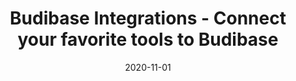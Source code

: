 ---
title: "Budibase Integrations - Connect your favorite tools to Budibase"
description: "The Budibase marketplace is a place where the Budibase community can share templates, plugins and other interesting work which other community members can avail of and benefit from."
type: platform/integrations
layout: list
date: 2020-11-01
images:
- budibase-logo.jpg
---